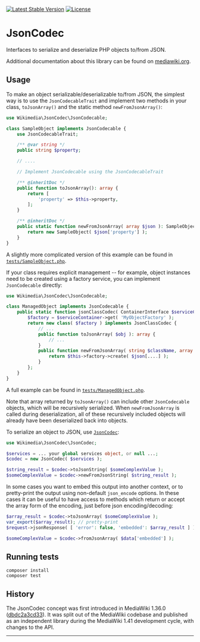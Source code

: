 [![Latest Stable Version]](https://packagist.org/packages/wikimedia/json-codec) [![License]](https://packagist.org/packages/wikimedia/json-codec)

JsonCodec
=====================

Interfaces to serialize and deserialize PHP objects to/from JSON.

Additional documentation about this library can be found on
[mediawiki.org](https://www.mediawiki.org/wiki/JsonCodec).


Usage
-----

To make an object serializable/deserializable to/from JSON, the
simplest way is to use the `JsonCodecableTrait` and implement two
methods in your class, `toJsonArray()` and the static method
`newFromJsonArray()`:
```php
use Wikimedia\JsonCodec\JsonCodecable;

class SampleObject implements JsonCodecable {
	use JsonCodecableTrait;

	/** @var string */
	public string $property;

	// ....

	// Implement JsonCodecable using the JsonCodecableTrait

	/** @inheritDoc */
	public function toJsonArray(): array {
		return [
			'property' => $this->property,
		];
	}

	/** @inheritDoc */
	public static function newFromJsonArray( array $json ): SampleObject {
		return new SampleObject( $json['property'] );
	}
}
```
A slightly more complicated version of this example can be found in
[`tests/SampleObject.php`](./tests/SampleObject.php).

If your class requires explicit management -- for example, object
instances need to be created using a factory service, you can
implement `JsonCodecable` directly:
```php
use Wikimedia\JsonCodec\JsonCodecable;

class ManagedObject implements JsonCodecable {
	public static function jsonClassCodec( ContainerInterface $serviceContainer ) {
		$factory = $serviceContainer->get( 'MyObjectFactory' );
		return new class( $factory ) implements JsonClassCodec {
			// ...
			public function toJsonArray( $obj ): array {
				// ...
			}
			public function newFromJsonArray( string $className, array $json ): ManagedObject {
				return $this->factory->create( $json[....] );
			}
		};
	}
}
```
A full example can be found in
[`tests/ManagedObject.php`](./tests/ManagedObject.php).

Note that array returned by `toJsonArray()` can include other
`JsonCodecable` objects, which will be recursively serialized.
When `newFromJsonArray` is called during deserialization, all
of these recursively included objects will already have been
deserialized back into objects.

To serialize an object to JSON, use [`JsonCodec`](./src/JsonCodec.php):
```php
use Wikimedia\JsonCodec\JsonCodec;

$services = ... your global services object, or null ...;
$codec = new JsonCodec( $services );

$string_result = $codec->toJsonString( $someComplexValue );
$someComplexValue = $codec->newFromJsonString( $string_result );
```

In some cases you want to embed this output into another context,
or to pretty-print the output using non-default `json_encode` options.
In these cases it can be useful to have access to methods which
return or accept the array form of the encoding, just before
json encoding/decoding:
```php
$array_result = $codec->toJsonArray( $someComplexValue );
var_export($array_result); // pretty-print
$request->jsonResponse( [ 'error': false, 'embedded': $array_result ] );

$someComplexValue = $codec->fromJsonArray( $data['embedded'] );
```

Running tests
-------------

```
composer install
composer test
```

History
-------
The JsonCodec concept was first introduced in MediaWiki 1.36.0 ([dbdc2a3cd33](https://gerrit.wikimedia.org/r/c/mediawiki/core/+/641575/)). It was
split out of the MediaWiki codebase and published as an independent library
during the MediaWiki 1.41 development cycle, with changes to the API.

---
[Latest Stable Version]: https://poser.pugx.org/wikimedia/json-codec/v/stable.svg
[License]: https://poser.pugx.org/wikimedia/json-codec/license.svg
